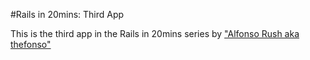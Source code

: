#Rails in 20mins: Third App

This is the third app in the Rails in 20mins series by ["Alfonso Rush aka thefonso"](http://www.thefonso.com)
